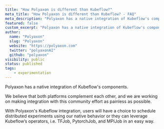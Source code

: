```yaml
---
title: "How Polyaxon is different than Kubeflow?"
meta_title: "How Polyaxon is different than Kubeflow? - FAQ"
meta_description: "Polyaxon has a native integration of Kubeflow's components."
featured: false
custom_excerpt: "Polyaxon has a native integration of Kubeflow's components."
author:
  name: "Polyaxon"
  slug: "Polyaxon"
  website: "https://polyaxon.com"
  twitter: "polyaxonAI"
  github: "polyaxon"
visibility: public
status: published
tags:
    - experimentation
---
```


Polyaxon has a native integration of Kubeflow's components.

We believe that both platforms complement each other,
and we are working on making integration with this community effort as painless as possible.

With Polyaxon's Kubeflow integration, users will have a choice to schedule distributed experiments using our native behavior or
they can leverage Kubeflow’s operators, i.e. TFJob, PytorchJob, and MPIJob in an easy way.
